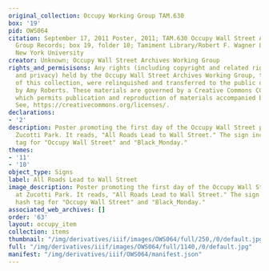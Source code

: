 ```yaml
---
original_collection: Occupy Working Group TAM.630
box: '19'
pid: OWS064
citation: September 17, 2011 Poster, 2011; TAM.630 Occupy Wall Street Archives Working
  Group Records; box 19, folder 10; Tamiment Library/Robert F. Wagner Labor Archives,
  New York University
creator: Unknown; Occupy Wall Street Archives Working Group
rights_and_permisisons: Any rights (including copyright and related rights to publicity
  and privacy) held by the Occupy Wall Street Archives Working Group, the creator
  of this collection, were relinquished and transferred to the public domain in 2013
  by Amy Roberts. These materials are governed by a Creative Commons CC0 license,
  which permits publication and reproduction of materials accompanied by full attribution.
  See, https://creativecommons.org/licenses/.
declarations:
- '2'
description: Poster promoting the first day of the Occupy Wall Street protests at
  Zucotti Park. It reads, "All Roads Lead to Wall Street." The sign includes a hash
  tag for "Occupy Wall Street" and "Black_Monday."
themes:
- '11'
- '10'
object_type: Signs
label: All Roads Lead to Wall Street
image_description: Poster promoting the first day of the Occupy Wall Street protests
  at Zucotti Park. It reads, "All Roads Lead to Wall Street." The sign includes a
  hash tag for "Occupy Wall Street" and "Black_Monday."
associated_web_archives: []
order: '63'
layout: occupy_item
collection: items
thumbnail: "/img/derivatives/iiif/images/OWS064/full/250,/0/default.jpg"
full: "/img/derivatives/iiif/images/OWS064/full/1140,/0/default.jpg"
manifest: "/img/derivatives/iiif/OWS064/manifest.json"
---
```

